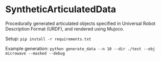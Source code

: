 # SyntheticArticulatedData
Procedurally generated articulated objects specified in Universal Robot Description Format (URDF), and rendered using Mujoco.

Setup:
```pip install -r requirements.txt```

Example generation:
```python generate_data --n 10 --dir ./test --obj microwave --masked --debug```
